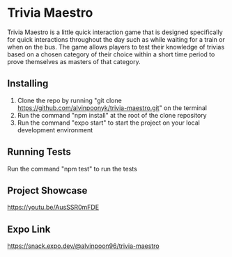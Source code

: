 # Trivia Maestro

Trivia Maestro is a little quick interaction game that is designed specifically for quick interactions throughout the day such as while waiting for a train or when on the bus. The game allows players to test their knowledge of trivias based on a chosen category of their choice within a short time period to prove themselves as masters of that category. 

## Installing 
1. Clone the repo by running "git clone https://github.com/alvinpoonyk/trivia-maestro.git" on the terminal
2. Run the command "npm install" at the root of the clone repository
3. Run the command "expo start" to start the project on your local development environment

## Running Tests
Run the command "npm test" to run the tests

## Project Showcase
https://youtu.be/AusSSR0mFDE

## Expo Link
https://snack.expo.dev/@alvinpoon96/trivia-maestro